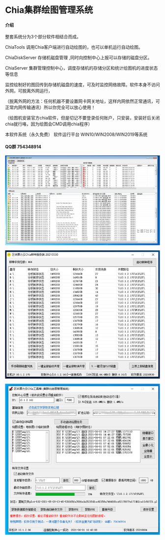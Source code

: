 # Chia集群绘图管理系统

#### 介绍

整套系统分为3个部分软件相结合而成。

ChiaTools 调用Chia客户端进行自动绘图的，也可以单机运行自动绘图。

ChiaDiskServer 存储机磁盘管理 ,同时向控制中心上报可以存储的磁盘分区。

ChiaServer 集群管理控制中心，调度存储机的存储分区和统计绘图机的进度状态等信息


监控绘制好的图回传到存储机磁盘的速度，可及时监控网络故障。软件本身不访问外网，可脱离外网运行，

（脱离外网的方法：任何机器不要设置网卡网关地址，这样内网依然正常通讯，可正常内网传输通讯）所以你完全可以放心使用！

（绘图机安装官方chia软件，但是切记不要登录任何账户，只安装，安装好后关闭chia就行咯，因为绘图会CMD调用chia程序）

本软件系统（永久免费）    软件运行平台 WIN10/WIN2008/WIN2019等系统

#### QQ群 754348914

![ChiaServer](https://github.com/gujunsu/ChiaTools/blob/main/ChiaServer20210610142343.png?raw=true "ChiaServer20210610142343.png")

![ChiaDiskServer](https://github.com/gujunsu/ChiaTools/blob/main/ChiaDiskServer20210601164459.png?raw=true "ChiaDiskServer20210601164459.png")

![ChiaTools](https://github.com/gujunsu/ChiaTools/blob/main/ChiaTools20210601164353.png?raw=true "ChiaTools20210601164353.png")

